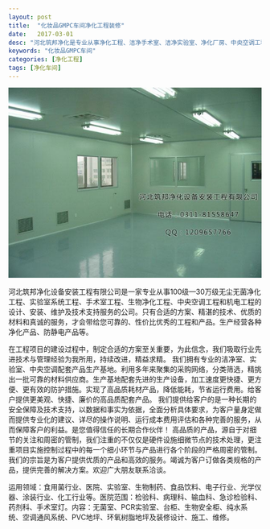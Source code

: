 ```yaml
---
layout: post
title:  "化妆品GMPC车间净化工程装修"
date:   2017-03-01
desc: "河北筑邦净化是专业从事净化工程、洁净手术室、洁净实验室、净化厂房、中央空调工程设计、建设和技术改造的企业。"
keywords: "化妆品GMPC车间"
categories: [净化工程]
tags: [净化车间]
---
```


![](/static/img/2017/03/0102.jpg)

河北筑邦净化设备安装工程有限公司是一家专业从事100级—30万级无尘无菌净化工程、实验室系统工程、手术室工程、生物净化工程、中央空调工程和机电工程的设计、安装、维护及技术支持服务的公司。只有合适的方案、精湛的技术、优质的材料和真诚的服务，才会带给您可靠的、性价比优秀的工程和产品。生产经营各种净化产品、防静电产品等。

在工程项目的建设过程中，制定合适的方案至关重要，为此信念，我们吸取行业先进技术与管理经验为我所用，持续改进，精益求精。 我们拥有专业的洁净室、实验室、中央空调配套产品生产基地。利用多年来聚集的采购网络，分类筛选，精挑出一批可靠的材料供应商。生产基地配套先进的生产设备，加工速度更快捷、更方便、更有效的防护措施。实现了高品质耗材产品，降低能耗，节省运行费用。给客户提供更美观、快捷、廉价的高品质配套产品。 我们提供给客户的是一种长期的安全保障及技术支持，以数据和事实为依据，全面分析具体要求，为客户量身定做而提供专业化的建议、详尽的操作说明、运行成本费用评估和各种完善的服务，从而保障客户的利益。是您值得信任的长期合作伙伴！ 高品质的产品，源自于对细节的关注和周密的管制，我们注重的不仅仅是硬件设施细微节点的技术处理，更注重项目实施控制过程中的每一个细小环节与产品进行各个阶段的严格周密的管制。我们的宗旨是为客户提供优质的产品和高效的服务。竭诚为客户订做各类规格的产品，提供完善的解决方案。欢迎广大朋友联系洽谈。 

运用领域：食用菌行业、医院、实验室、生物制药、食品饮料、电子行业、光学仪器、涂装行业、化工行业等。医院范围：检验科、病理科、输血科、急诊检验科、药剂科、手术室灯。内容：无菌室、PCR实验室、台柜、生物安全柜、纯水系统、空调通风系统、PVC地坪、环氧树脂地坪及装修设计、施工、维修。
